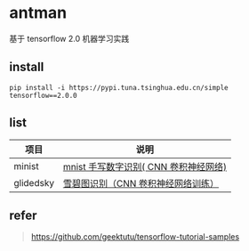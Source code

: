 # antman
基于 tensorflow 2.0 机器学习实践


## install

```
pip install -i https://pypi.tuna.tsinghua.edu.cn/simple tensorflow==2.0.0
```

## list

| 项目 | 说明 |
| ------------ | ------------ |
| minist      |  [mnist 手写数字识别( CNN 卷积神经网络)](https://geektutu.com/post/tensorflow2-mnist-cnn.html) |
| glidedsky   | [雪碧图识别（CNN 卷积神经网络训练）](https://www.cnblogs.com/TurboWay/p/13678074.html) |



## refer

>https://github.com/geektutu/tensorflow-tutorial-samples